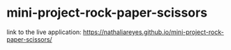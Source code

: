 # mini-project-rock-paper-scissors

link to the live application: https://nathaliareyes.github.io/mini-project-rock-paper-scissors/
